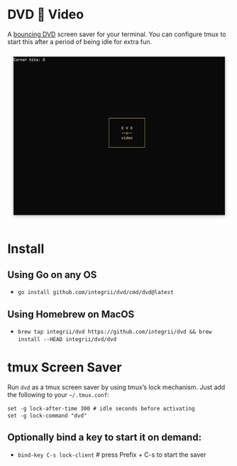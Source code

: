 # DVD 📀 Video
A [bouncing DVD](https://www.youtube.com/watch?v=QOtuX0jL85Y) screen saver for your terminal. You can configure tmux to start this after a period of being idle for extra fun.

<p align="center">
  <img src="assets/screenshot.png" alt="dvd terminal screenshot">
</p>

# Install

## Using Go on any OS
  - `go install github.com/integrii/dvd/cmd/dvd@latest`

## Using Homebrew on MacOS
  - `brew tap integrii/dvd https://github.com/integrii/dvd && brew install --HEAD integrii/dvd/dvd`


# tmux Screen Saver

Run `dvd` as a tmux screen saver by using tmux’s lock mechanism. Just add the following to your `~/.tmux.conf`:

```
set -g lock-after-time 300 # idle seconds before activating
set -g lock-command "dvd" 
```

## Optionally bind a key to start it on demand:

- `bind-key C-s lock-client`             # press Prefix + C-s to start the saver
